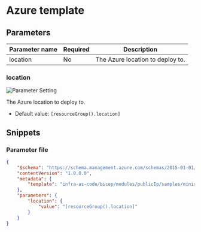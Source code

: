 # Azure template

## Parameters

Parameter name | Required | Description
-------------- | -------- | -----------
location       | No       | The Azure location to deploy to.

### location

![Parameter Setting](https://img.shields.io/badge/parameter-optional-green?style=flat-square)

The Azure location to deploy to.

- Default value: `[resourceGroup().location]`

## Snippets

### Parameter file

```json
{
    "$schema": "https://schema.management.azure.com/schemas/2015-01-01/deploymentParameters.json#",
    "contentVersion": "1.0.0.0",
    "metadata": {
        "template": "infra-as-code/bicep/modules/publicIp/samples/minimum.sample.json"
    },
    "parameters": {
        "location": {
            "value": "[resourceGroup().location]"
        }
    }
}
```

